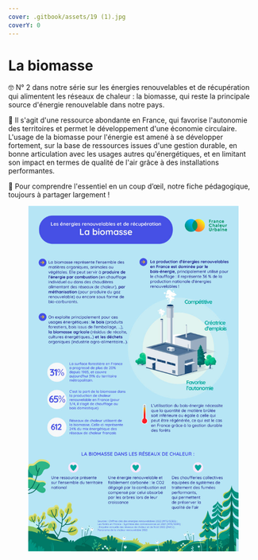 ```yaml
---
cover: .gitbook/assets/19 (1).jpg
coverY: 0
---
```


# La biomasse

🤓 N° 2 dans notre série sur les énergies renouvelables et de récupération qui alimentent les réseaux de chaleur : la biomasse, qui reste la principale source d'énergie renouvelable dans notre pays.&#x20;

🌳 Il s'agit d'une ressource abondante en France, qui favorise l'autonomie des territoires et permet le développement d'une économie circulaire. L'usage de la biomasse pour l'énergie est amené à se développer fortement, sur la base de ressources issues d'une gestion durable, en bonne articulation avec les usages autres qu'énergétiques, et en limitant son impact en termes de qualité de l'air grâce à des installations performantes.&#x20;

🔎 Pour comprendre l'essentiel en un coup d’œil, notre fiche pédagogique, toujours à partager largement !

<figure><img src=".gitbook/assets/biomasse.jpg" alt=""><figcaption></figcaption></figure>
